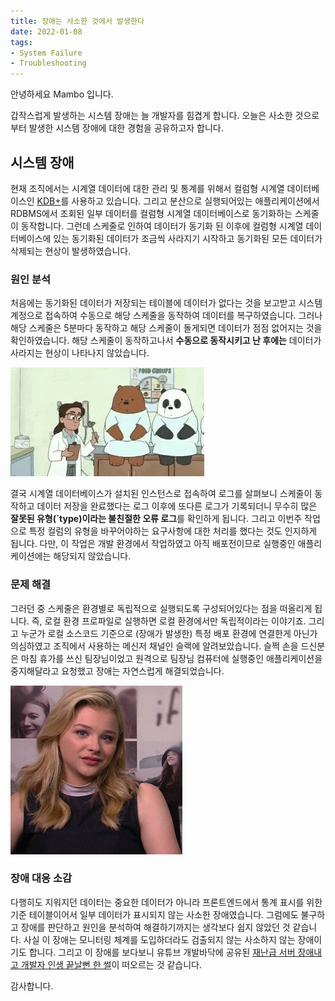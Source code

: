 ```yaml
---
title: 장애는 사소한 것에서 발생한다
date: 2022-01-08
tags:
- System Failure
- Troubleshooting
---
```


안녕하세요 Mambo 입니다.

갑작스럽게 발생하는 시스템 장애는 늘 개발자를 힘겹게 합니다. 
오늘은 사소한 것으로부터 발생한 시스템 장애에 대한 경험을 공유하고자 합니다.

## 시스템 장애
현재 조직에서는 시계열 데이터에 대한 관리 및 통계를 위해서 컬럼형 시계열 데이터베이스인 [KDB+](https://kx.com/)를 사용하고 있습니다. 그리고 분산으로 실행되어있는 애플리케이션에서 RDBMS에서 조회된 일부 데이터를 컬럼형 시계열 데이터베이스로 동기화하는 스케줄이 동작합니다. 그런데 스케줄로 인하여 데이터가 동기화 된 이후에 컬럼형 시계열 데이터베이스에 있는 동기화된 데이터가 조금씩 사라지기 시작하고 동기화된 모든 데이터가 삭제되는 현상이 발생하였습니다.

### 원인 분석
처음에는 동기화된 데이터가 저장되는 테이블에 데이터가 없다는 것을 보고받고 시스템 계정으로 접속하여 수동으로 해당 스케줄을 동작하여 데이터를 복구하였습니다. 그러나 해당 스케줄은 5분마다 동작하고 해당 스케줄이 돌게되면 데이터가 점점 없어지는 것을 확인하였습니다. 해당 스케줄이 동작하고나서 **수동으로 동작시키고 난 후에는** 데이터가 사라지는 현상이 나타나지 않았습니다.

![똑같은 스케줄 동작인데?...](/images/posts/system-failure-occurs-from-trivial-things/01.gif)

결국 시계열 데이터베이스가 설치된 인스턴스로 접속하여 로그를 살펴보니 스케줄이 동작하고 데이터 저장을 완료했다는 로그 이후에 또다른 로그가 기록되더니 무수히 많은 **잘못된 유형(`type)이라는 불친절한 오류 로그**를 확인하게 됩니다. 그리고 이번주 작업으로 특정 컬럼의 유형을 바꾸어야하는 요구사항에 대한 처리를 했다는 것도 인지하게 됩니다. 다만, 이 작업은 개발 환경에서 작업하였고 아직 배포전이므로 실행중인 애플리케이션에는 해당되지 않았습니다.

### 문제 해결
그러던 중 스케줄은 환경별로 독립적으로 실행되도록 구성되어있다는 점을 떠올리게 됩니다. 즉, 로컬 환경 프로파일로 실행하면 로컬 환경에서만 독립적이라는 이야기죠. 그리고 누군가 로컬 소스코드 기준으로 (장애가 발생한) 특정 배포 환경에 연결한게 아닌가 의심하였고 조직에서 사용하는 메신저 채널인 슬랙에 알려보았습니다. 슬쩍 손을 드신분은 마침 휴가를 쓰신 팀장님이었고 원격으로 팀장님 컴퓨터에 실행중인 애플리케이션을 중지해달라고 요청했고 장애는 자연스럽게 해결되었습니다.

![어쨌든 범인 검거...](/images/posts/system-failure-occurs-from-trivial-things/02.gif#compact)

### 장애 대응 소감
다행히도 지워지던 데이터는 중요한 데이터가 아니라 프론트엔드에서 통계 표시를 위한 기준 테이블이어서 일부 데이터가 표시되지 않는 사소한 장애였습니다. 그럼에도 불구하고 장애를 판단하고 원인을 분석하여 해결하기까지는 생각보다 쉽지 않았던 것 같습니다. 사실 이 장애는 모니터링 체계를 도입하더라도 검출되지 않는 사소하지 않는 장애이기도 합니다. 그리고 이 장애를 보다보니 유튜브 개발바닥에 공유된 [재난급 서버 장애내고 개발자 인생 끝날뻔 한 썰](https://youtu.be/SWZcrdmmLEU)이 떠오르는 것 같습니다.

감사합니다.




